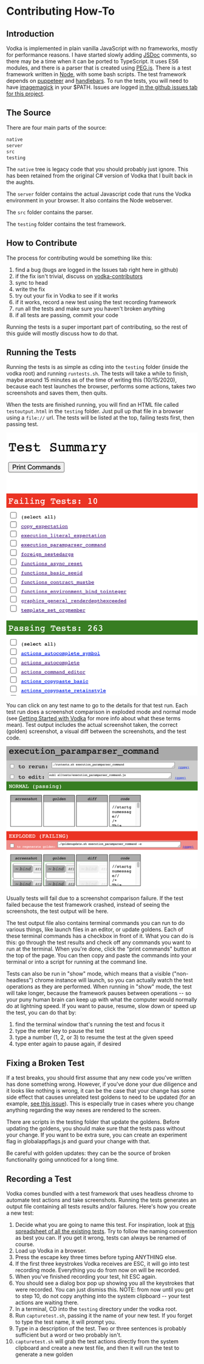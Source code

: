 # Contributing How-To

## Introduction

Vodka is implemented in plain vanilla JavaScript with no frameworks,
mostly for performance reasons. I have started slowly adding [JSDoc](https://jsdoc.app/) comments, so there may be a time when it can be ported to TypeScript. It uses ES6 modules, and there is a parser that is created using [PEG.js](https://pegjs.org/). There is a test framework written in [Node](https://nodejs.org/), with some bash scripts. The test framework depends on [puppeteer](https://github.com/puppeteer/puppeteer) and [handlebars](https://handlebarsjs.com/). To run the tests, you will need to have [imagemagick](https://imagemagick.org/index.php) in your $PATH. Issues are logged [in the github issues tab for this project](https://github.com/eeeeaaii/vodka/issues).

## The Source

There are four main parts of the source:

```
native
server
src
testing
```

The `native` tree is legacy code that you should probably just ignore. This has been retained from the original C# version of Vodka that I built back in the aughts.

The `server` folder contains the actual Javascript code that runs the Vodka environment in your browser. It also contains the Node webserver.

The `src` folder contains the parser.

The `testing` folder contains the test framework.

## How to Contribute

The process for contributing would be something like this:

1. find a bug (bugs are logged in the Issues tab right here in github)
1. if the fix isn't trivial, discuss on [vodka-contributors](https://groups.google.com/g/vodka-contributors)
1. sync to head
1. write the fix
1. try out your fix in Vodka to see if it works
1. if it works, record a new test using the test recording framework
1. run all the tests and make sure you haven't broken anything
1. if all tests are passing, commit your code

Running the tests is a super important part of contributing, so the rest of this guide will mostly discuss how to do that.

## Running the Tests

Running the tests is as simple as cding into the `testing` folder (inside the vodka root) and running `runtests.sh`. The tests will take a while to finish, maybe around 15 minutes as of the time of writing this (10/15/2020), because each test launches the browser, performs some actions, takes two screenshots and saves them, then quits.

When the tests are finished running, you will find an HTML file called `testoutput.html` in the `testing` folder. Just pull up that file in a browser using a `file://` url. The tests will be listed at the top, failing tests first, then passing test.

![Overall Test Results](./readme_images/testresults.png)

You can click on any test name to go to the details for that test run. Each test run does a screenshot comparison in exploded mode and normal mode (see [Getting Started with Vodka](./GETTINGSTARTED.md) for more info about what these terms mean). Test output includes the actual screenshot taken, the correct (golden) screenshot, a visual diff between the screenshots, and the test code.

![Individual Test Results](./readme_images/individualtest.png)

Usually tests will fail due to a screenshot comparison failure. If the test failed because the test framework crashed, instead of seeing the screenshots, the test output will be here.

The test output file also contains terminal commands you can run to do
various things, like launch files in an editor, or update goldens.
Each of these terminal commands has a checkbox in front of it.
What you can do is this: go through the test results and check off
any commands you want to run at the terminal. When you're done,
click the "print commands" button at the top of the page.
You can then copy and paste the commands into your terminal or
into a script for running at the command line.

Tests can also be run in "show" mode, which means that
a visible ("non-headless") chrome instance will launch, so you can
actually watch the test operations as they are performed.
When running in "show" mode, the test will take longer,
because the framework pauses between operations -- so your puny
human brain
can keep up with what the computer would normally do at
lightning speed. If you want to pause,
resume, slow down
or speed up the test, you can do that by:

1. find the terminal window that's running the test and focus it
1. type the enter key to pause the test
1. type a number (1, 2, or 3) to resume the test at the given speed
1. type enter again to pause again, if desired


## Fixing a Broken Test

If a test breaks, you should first assume that any new code you've written has done something wrong. However, if you've done your due diligence and it looks like nothing is wrong, it can be the case that your change has some side effect that causes unrelated test goldens to need to be updated (for an example, [see this issue](https://github.com/eeeeaaii/vodka/issues/29)). This is especially true in cases where you change anything regarding the way nexes are rendered to the screen.

There are scripts in the testing folder that update the goldens. Before updating the goldens, you should make sure that the tests pass without your change. If you want to be extra sure, you can create an experiment flag in globalappflags.js and guard your change with that.

Be careful with golden updates: they can be the source of broken
functionality going unnoticed for a long time.

## Recording a Test

Vodka comes bundled with a test framework that uses headless chrome to automate test actions and take screenshots. Running the tests generates an output file containing all tests results and/or failures. Here's how you create a new test:

1. Decide what you are going to name this test. For inspiration, look at [this spreadsheet of all the existing tests](https://docs.google.com/spreadsheets/d/10YoCxOf9UnRocStA2-xbXG1aurN-xajhfoZPDn0IHzw/edit#gid=459575693). Try to follow the naming convention as best you can. If you get it wrong, tests can always be renamed of course.
1. Load up Vodka in a browser.
1. Press the escape key three times before typing ANYTHING else.
1. If the first three keystrokes Vodka receives are ESC, it will go into test recording mode. Everything you do from now on will be recorded.
1. When you've finished recording your test, hit ESC again.
1. You should see a dialog box pop up showing you all the keystrokes that were recorded. You can just dismiss this. NOTE: from now until you get to step 10, do not copy anything into the system clipboard -- your test actions are waiting there.
1. In a terminal, CD into the `testing` directory under the vodka root.
1. Run `capturetest.sh`, passing it the name of your new test. If you forget to type the test name, it will prompt you.
1. Type in a description of the test. Two or three sentences is probably sufficient but a word or two probably isn't.
1. `capturetest.sh` will grab the test actions directly from the system clipboard and create a new test file, and then it will run the test to generate a new golden